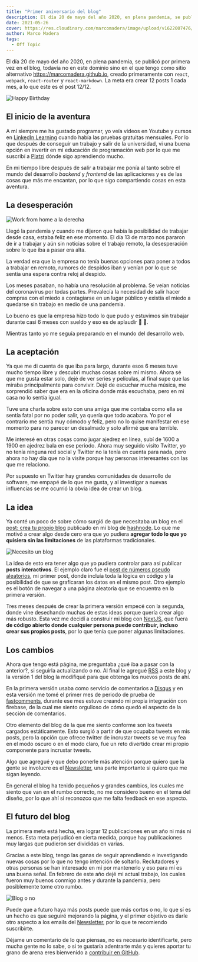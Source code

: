 ```yaml
---
title: "Primer aniversario del blog"
description: El día 20 de mayo del año 2020, en plena pandemia, se publicó por primera vez en el blog, ha sufrido muchos cambios.
date: 2021-05-26
cover: https://res.cloudinary.com/marcomadera/image/upload/v1622007476/Blog/1-Aniversario/cake_uss8y3.jpg
author: Marco Madera
tags:
  - Off Topic
---
```


El día 20 de mayo del año 2020, en plena pandemia, se publicó por primera vez en el blog, todavía no en este dominio sino en el que tengo como sitio alternativo <https://marcomadera.github.io>, creado primeramente con `react`, `webpack`, `react-router` y `react-markdown`. La meta era crear 12 posts 1 cada mes, a lo que este es el post 12/12.

![Happy Birthday](https://res.cloudinary.com/marcomadera/image/upload/w_694,h_463/v1621994852/Blog/1-Aniversario/happybirthday_fuffz0.jpg "Happy Birthday")

## El inicio de la aventura

A mí siempre me ha gustado programar, yo veía videos en Youtube y cursos en [LinkedIn Learning](https://www.linkedin.com/learning/me) cuando había las pruebas gratuitas mensuales. Por lo que después de conseguir un trabajo y salir de la universidad, vi una buena opción en invertir en mi educación de programación web por lo que me suscribí a [Platzi](https://platzi.com) dónde sigo aprendiendo mucho.

En mi tiempo libre después de salir a trabajar me ponía al tanto sobre el mundo del desarrollo *backend* y *frontend* de las aplicaciones y es de las cosas que más me encantan, por lo que sigo compartiendo cosas en esta aventura.

## La desesperación

![Work from home a la derecha](https://res.cloudinary.com/marcomadera/image/upload/w_314,h_471/v1621994714/Blog/1-Aniversario/homeoffice_ihnt10.jpg "Trabajo remoto")

Llegó la pandemia y cuando me dijeron que había la posibilidad de trabajar desde casa, estaba feliz en ese momento. El día 13 de marzo nos pararon de ir a trabajar y aún sin noticias sobre el trabajo remoto, la desesperación sobre lo que iba a pasar era alta.

La verdad era que la empresa no tenía buenas opciones para poner a todos a trabajar en remoto, rumores de despidos iban y venían por lo que se sentía una espera contra reloj al despido.

Los meses pasaban, no había una resolución al problema. Se veían noticias del coronavirus por todas partes. Prevalecía la necesidad de salir hacer compras con el miedo a contagiarse en un lugar público y existía el miedo a quedarse sin trabajo en medio de una pandemia.

Lo bueno es que la empresa hizo todo lo que pudo y estuvimos sin trabajar durante casi 6 meses con sueldo y eso es de aplaudir 👏 👏.

Mientras tanto yo me seguía preparando en el mundo del desarrollo web.

## La aceptación

Ya que me di cuenta de que iba para largo, durante esos 6 meses tuve mucho tiempo libre y descubrí muchas cosas sobre mí mismo. Ahora sé que me gusta estar solo, dejé de ver series y películas, al final supe que las miraba principalmente para convivir. Dejé de escuchar mucha música, me sorprendió saber que era en la oficina donde más escuchaba, pero en mi casa no lo sentía igual.

Tuve una charla sobre esto con una amiga que me contaba como ella se sentía fatal por no poder salir, ya quería que todo acabara. Yo por el contrario me sentía muy cómodo y feliz, pero no lo quise manifestar en ese momento para no parecer un desalmado y solo afirmé que era terrible.

Me interesé en otras cosas como jugar ajedrez en línea, subí de 1600 a 1900 en ajedrez bala en ese periodo. Ahora muy seguido visito Twitter, yo no tenía ninguna red social y Twitter no la tenía en cuenta para nada, pero ahora no hay día que no la visite porque hay personas interesantes con las que me relaciono.

<tweet id="1243959387997306881"></tweet>

Por supuesto en Twitter hay grandes comunidades de desarrollo de software, me empapé de lo que me gusta, y al investigar a nuevas influencias se me ocurrió la obvia idea de crear un blog.

## La idea

Ya conté un poco de sobre cómo surgió de que necesitaba un blog en el [post: crea tu propio blog](https://blog.marcomadera.com/tu-blog) publicado en mi blog de [hashnode](https://blog.marcomadera.com). Lo que me motivó a crear algo desde cero era que yo pudiera **agregar todo lo que yo quisiera sin las limitaciones** de las plataformas tradicionales.

![Necesito un blog](https://res.cloudinary.com/marcomadera/image/upload/w_690,h_424/v1615529175/hashnode/EhkL29QXsAMFVf1_v58ohk.jpg "Necesito un blog!")

La idea de esto era tener algo que yo pudiera controlar para así publicar **posts interactivos**. El ejemplo claro fue el [post de números pseudo aleatorios](https://marcomadera.com/blog/numeros-pseudo-aleatorios "Post de numeros pseudos aleatorios"), mi primer post, donde incluía toda la lógica en código y la posibilidad de que se graficaran los datos en el mismo post. Otro ejemplo es el botón de navegar a una página aleatoria que se encuentra en la primera versión.

Tres meses después de crear la primera versión empecé con la segunda, donde vine desechando muchas de estas ideas porque quería crear algo más robusto. Esta vez me decidí a construir mi blog con [NextJS](https://nextjs.org/), que fuera **de código abierto donde cualquier persona puede contribuir, incluso crear sus propios posts**, por lo que tenía que poner algunas limitaciones.

## Los cambios

Ahora que tengo está página, me preguntaba ¿qué iba a pasar con la anterior?, si seguirla actualizando o no. Al final le agregué [RSS](http://marcomadera.com/rss.xml) a este blog y la versión 1 del blog la modifiqué para que obtenga los nuevos posts de ahí.

En la primera versión usaba como servicio de comentarios a [Disqus](https://disqus.com) y en esta versión me tomé el primer mes de periodo de prueba de [fastcomments](https://fastcomments.com), durante ese mes estuve creando mi propia integración con firebase, de la cual me siento orgulloso de cómo quedó el aspecto de la sección de comentarios.

Otro elemento del blog de la que me siento conforme son los tweets cargados estáticamente. Esto surgió a partir de que ocupaba tweets en mis posts, pero la opción que ofrece twitter de incrustar tweets se ve muy fea en el modo oscuro o en el modo claro, fue un reto divertido crear mi propio componente para incrustar tweets.

Algo que agregué y que debo ponerle más atención porque quiero que la gente se involucre es el [Newsletter](https://marcomadera.com/newsletter), una parte importante si quiero que me sigan leyendo.

En general el blog ha tenido pequeños y grandes cambios, los cuales me siento que van en el rumbo correcto, no me considero bueno en el tema del diseño, por lo que ahí sí reconozco que me falta feedback en ese aspecto.

## El futuro del blog

La primera meta está hecha, era lograr 12 publicaciones en un año ni más ni menos. Esta meta perjudicó en cierta medida, porque hay publicaciones muy largas que pudieron ser divididas en varias.

Gracias a este blog, tengo las ganas de seguir aprendiendo e investigando nuevas cosas por lo que no tengo intención de soltarlo. Reclutadores y otras personas se han interesado en mí por mantenerlo y eso para mí es una buena señal. En febrero de este año dejé mi actual trabajo, los cuales fueron muy buenos conmigo antes y durante la pandemia, pero posiblemente tome otro rumbo.

![Blog o no](https://res.cloudinary.com/marcomadera/image/upload/w_402,h_250/v1622004646/Blog/1-Aniversario/toblogornottoblog_bqenbb.jpg)

Puede que a futuro haya más posts puede que más cortos o no, lo que sí es un hecho es que seguiré mejorando la página, y el primer objetivo es darle otro aspecto a los emails del [Newsletter](https://marcomadera.com/newsletter), por lo que te recomiendo suscribirte.

Déjame un comentario de lo que piensas, no es necesario identificarte, pero mucha gente no lo sabe, o si te gustaría adentrarte más y quieres aportar tu grano de arena eres bienvenido a [contribuir en GitHub](https://github.com/MarcoMadera/Blog).
